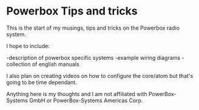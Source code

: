 # Powerbox Tips and tricks

This is the start of my musings, tips and tricks on the Powerbox radio system.  

I hope to include:

-description of powerbox specific systems
-example wiring diagrams
-collection of english manuals

I also plan on creating videos on how to configure the core/atom but that's going to be time dependant.

Anything here is my thoughts and I am not affiliated with PowerBox-Systems GmbH or PowerBox-Systems Americas Corp.
